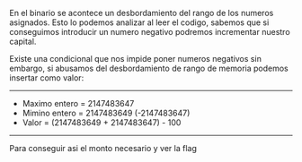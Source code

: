 En el binario se acontece un desbordamiento del rango de los numeros asignados.
Esto lo podemos analizar al leer el codigo, sabemos que si conseguimos introducir un numero
negativo podremos incrementar nuestro capital.

Existe una condicional que nos impide poner numeros negativos sin embargo, si abusamos del desbordamiento
de rango de memoria podemos insertar como valor:

---
- Maximo entero = 2147483647
- Mimino entero = 2147483649 (-2147483647)
- Valor = (2147483649 + 2147483647) - 100
---


Para conseguir asi el monto necesario y ver la flag
